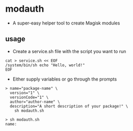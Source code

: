 # modauth
- A super-easy helper tool to create Magisk modules

## usage
- Create a service.sh file with the script you want to run
```
cat > service.sh << EOF
/system/bin/sh echo "Hello, world!"
EOF
```
- Either supply variables or go through the prompts
```
> name="package-name" \
  version="1" \
  versionCode="1" \
  author="author-name" \
  description="A short description of your package!" \
    sh modauth.sh
``` 
```
> sh modauth.sh
name: 

